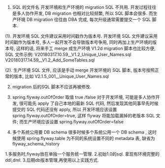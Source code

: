1. SQL 的文件名
开发环境和生产环境的 migration SQL 不共用. 开发过程往往是多人协作开发, DB migration 也相对比较频繁, 所以 SQL 脚本会很多. 而生产环境 DB migration 往往由 DBA 完成, 每次升级通常需要提交一个 SQL 脚本.

(1). 开发环境 SQL 文件建议采用时间戳作为版本号. 
开发环境 SQL 文件建议采用时间戳作为版本号, 多人一起开发不会导致版本号争用, 同时再加上生产环境的版本号, 这样的话, 将来手工 merge 成生产环境 V1.2d migration 脚本也比较方便, SQL 文件示例:
V20180317.10.59__V1.2_Unique_User_Names.sql
V20180317.14.59__V1.2_Add_SomeTables.sql

(2). 生产环境 SQL 文件, 应该是手动 merge 开发环境的 SQL 脚本, 版本号按照正常的版本, 比如 V2.1.5_001__Unique_User_Names.sql

2. migration 后的SQL 脚本不应该再被修改.

3. spring.flyway.outOfOrder 取值 true /false
对于开发环境, 可能是多人协作开发, 很可能先 apply 了自己本地的最新 SQL 代码, 然后发现其他同事早先时候提交的 SQL 代码还没有 apply, 所以 开发环境应该设置 spring.flyway.outOfOrder=true, 这样 flyway 将能加载漏掉的老版本 SQL 文件; 而生产环境应该设置 spring.flyway.outOfOrder=false

4. 多个系统公用要 DB schema 
很多时候多个系统公用一个 DB schema , 这时候使用 spring.flyway.table 为不同的系统设置不同的 metadata 表, 缺省为 flyway_schema_history


1.多服务时,flyway放在单独一个服务统一管理.
2.初始1.0的sql. 拿现有环境完整的ddl,dml.
3.后期db版本管理,再使用以上实践方式.
 